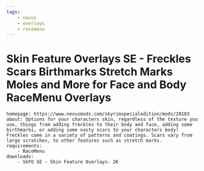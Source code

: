 ```yaml
---
tags:
    - nexus
    - overlays
    - racemenu
---
```


# Skin Feature Overlays SE - Freckles Scars Birthmarks Stretch Marks Moles and More for Face and Body RaceMenu Overlays

```project_info
homepage: https://www.nexusmods.com/skyrimspecialedition/mods/20183
about: Options for your characters skin, regardless of the texture you use, things from adding freckles to their body and face, adding some birthmarks, or adding some nasty scars to your characters body! Freckles come in a variety of patterns and coatings. Scars vary from large scratches, to other features such as stretch marks.
requirements:
    - RaceMenu
downloads:
    - SkFO SE - Skin Feature Overlays- 2K
```
